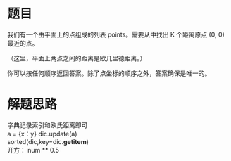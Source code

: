 # 题目
我们有一个由平面上的点组成的列表 points。需要从中找出 K 个距离原点 (0, 0) 最近的点。  

（这里，平面上两点之间的距离是欧几里德距离。）  

你可以按任何顺序返回答案。除了点坐标的顺序之外，答案确保是唯一的。

# 解题思路
字典记录索引和欧氏距离即可  
a = {x：y}  dic.update(a)  
sorted(dic,key=dic.__getitem__)  
开方： num ** 0.5